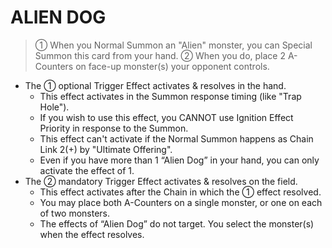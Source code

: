 # ALIEN DOG

> ① When you Normal Summon an "Alien" monster, you can Special Summon this card from your hand. ② When you do, place 2 A-Counters on face-up monster(s) your opponent controls.

*   The ① optional Trigger Effect activates & resolves in the hand.
    *   This effect activates in the Summon response timing (like "Trap Hole").
    *   If you wish to use this effect, you CANNOT use Ignition Effect Priority in response to the Summon.
    *   This effect can't activate if the Normal Summon happens as Chain Link 2(+) by "Ultimate Offering".
    *   Even if you have more than 1 “Alien Dog” in your hand, you can only activate the effect of 1.
*   The ② mandatory Trigger Effect activates & resolves on the field.
    *   This effect activates after the Chain in which the ① effect resolved.
    *   You may place both A-Counters on a single monster, or one on each of two monsters.
    *   The effects of “Alien Dog” do not target. You select the monster(s) when the effect resolves.
